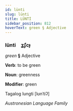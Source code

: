 ```yaml
---
id: lünti
slug: lünti
title: LÜNTİ
sidebar_position: 812
hoverText: green § Adjective
---
```


### lünti&emsp;<span kind="abugida">ʓ̃ʄcɟ</span>

*green* **§** Adjective

**Verb**: to be green

**Noun**: greenness

**Modifier**: green

Tagalog lungti [lʊnˈtiʔ]

*Austronesian Language Family*